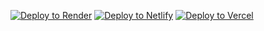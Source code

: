 [![Deploy to Render](https://binbashbanana.github.io/deploy-buttons/buttons/remade/render.svg)](https://render.com/deploy?repo=https://github.com/crazystuffofficial/browser)
[![Deploy to Netlify](https://binbashbanana.github.io/deploy-buttons/buttons/remade/netlify.svg)](https://app.netlify.com/start/deploy?repository=https://github.com/crazystuffofficial/crazybrowser)
[![Deploy to Vercel](https://binbashbanana.github.io/deploy-buttons/buttons/remade/vercel.svg)](https://vercel.com/new/clone?repository-url=https://github.com/crazystuffofficial/crazybrowser)
